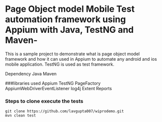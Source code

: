 # Page Object model Mobile Test automation framework using Appium with Java, TestNG and Maven-
This is a sample project to demonstrate what is page object model framework and how it can used in Appium to automate any android and ios mobile application.
TestNG is used as test framework.

Dependency
Java
Maven

###libraries used
Appium
TestNG
PageFactory
AppiumWebDriverEventListener
log4j
Extent Reports

### Steps to clone execute the tests
```
git clone https://github.com/lavgupta007/wiprodemo.git
mvn clean test
```
